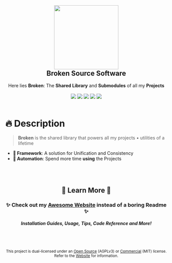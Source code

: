 <div align="center">
  <a href="https://brokensrc.dev"><img src="https://raw.githubusercontent.com/BrokenSource/BrokenSource/main/Broken/Resources/Images/Broken.png" width="200"></a>
  <h2 style="margin-top: 0">Broken Source Software</h2>
  Here lies <b>Broken</b>: The <b>Shared Library</b> and <b>Submodules</b> of all my <b>Projects</b>
  <br>
  <br>
  <a href="https://pypi.org/project/broken-source/"><img src="https://img.shields.io/pypi/v/broken-source?label=PyPI&color=blue"></a>
  <a href="https://pypi.org/project/broken-source/"><img src="https://img.shields.io/pypi/dw/broken-source?label=Installs&color=blue"></a>
  <a href="https://github.com/BrokenSource/BrokenSource"><img src="https://img.shields.io/github/v/tag/BrokenSource/BrokenSource?label=GitHub&color=orange"></a>
  <a href="https://github.com/BrokenSource/BrokenSource/stargazers"><img src="https://img.shields.io/github/stars/BrokenSource/BrokenSource?label=Stars&style=flat&color=orange"></a>
  <!-- <a href="https://github.com/BrokenSource/BrokenSource/releases/"><img src="https://img.shields.io/github/v/release/BrokenSource/BrokenSource?label=Release&color=light-green"></a> -->
  <!-- <a href="https://github.com/BrokenSource/BrokenSource/releases/"><img src="https://img.shields.io/github/downloads/BrokenSource/BrokenSource/total?label=Downloads&color=light-green"></a> -->
  <a href="https://discord.gg/KjqvcYwRHm"><img src="https://img.shields.io/discord/1184696441298485370?label=Discord&style=flat&color=purple"></a>
</div>

<br>

# 🔥 Description

> **Broken** is the shared library that powers all my projects • utilities of a lifetime

- **🌟 Framework**: A solution for Unification and Consistency
- **🚀 Automation**: Spend more time **using** the Projects

<!-- Website end -->
<br><br><div align="center">
  <h2>🍁 Learn More 🍁</h2>
  <h3>✨ Check out my <a href="https://brokensrc.dev"><b>Awesome Website</b></a> instead of a boring Readme ✨</h3>
  <h5>Installation Guides, Usage, Tips, Code Reference and More!</h5>
</div>

<!-- License -->
<br><br><div align="center"><sup>
This project is dual-licensed under an [Open Source](license-oss.txt) (AGPLv3) or [Commercial](license-com.txt) (MIT) license. Refer to the [Website](https://brokensrc.dev/about/license/) for information.
</sup></div>
